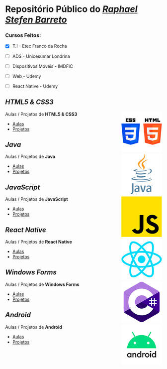 # Repositório Público do [*Raphael Stefen Barreto*](https://github.com/phStefen)

### Cursos Feitos:
- [x] T.I - Etec Franco da Rocha
- [ ] ADS - Unicesumar Londrina
- [ ] Dispositivos Móveis - IMDFIC
- [ ] Web - Udemy
- [ ] React Native - Udemy


## *HTML5 & CSS3*

<img align="right" src="img/htmlcss.png" height="130">

Aulas / Projetos de **HTML5 & CSS3**
- [Aulas](https://github.com/phStefen/aulas-html-css)
- [Projetos](https://github.com/phStefen/projetos-html-css)


## *Java*

<img align="right" src="img/java.png" height="130">

Aulas / Projetos de **Java**
- [Aulas](https://github.com/phStefen/aulas-java)
- [Projetos](https://phstefen.github.io/projetos-java)


## *JavaScript*

<img align="right" src="img/js.png" height="130">

Aulas / Projetos de **JavaScript**
- [Aulas](https://phstefen.github.io/)
- [Projetos](https://phstefen.github.io/)


## *React Native*

<img align="right" src="img/react.png" height="130">

Aulas / Projetos de **React Native**
- [Aulas](https://phstefen.github.io/)
- [Projetos](https://phstefen.github.io/)


## *Windows Forms*

<img align="right" src="img/csharp.png" height="130">

Aulas / Projetos de **Windows Forms**
- [Aulas](https://phstefen.github.io/)
- [Projetos](https://github.com/phStefen/projetos-csharp)


## *Android*

<img align="right" src="img/android.png" height="130">

Aulas / Projetos de **Android**
- [Aulas](https://phstefen.github.io/)
- [Projetos](https://phstefen.github.io/)
